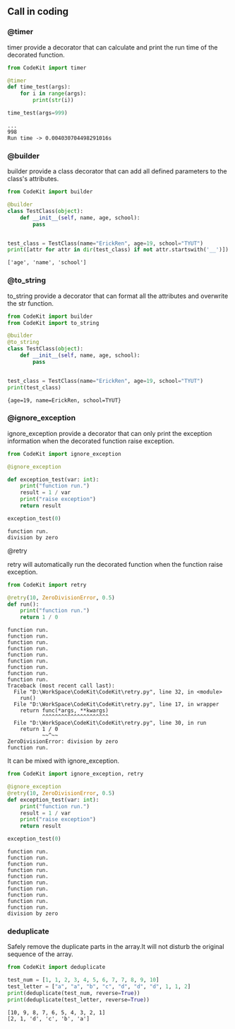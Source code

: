 ## Call in coding

### @timer

timer provide a decorator that can calculate and print the run time of the decorated function.

```python
from CodeKit import timer

@timer
def time_test(args):
    for i in range(args):
        print(str(i))

time_test(args=999)
```


```
...
998
Run time -> 0.004030704498291016s
```

### @builder

builder provide a class decorator that can add all defined parameters to the class's attributes.

```python
from CodeKit import builder

@builder
class TestClass(object):
    def __init__(self, name, age, school):
        pass


test_class = TestClass(name="ErickRen", age=19, school="TYUT")
print([attr for attr in dir(test_class) if not attr.startswith('__')])
```

```
['age', 'name', 'school']
```

### @to_string

to_string provide a decorator that can format all the attributes and overwrite the str function. 

```python
from CodeKit import builder
from CodeKit import to_string

@builder
@to_string
class TestClass(object):
    def __init__(self, name, age, school):
        pass


test_class = TestClass(name="ErickRen", age=19, school="TYUT")
print(test_class)
```

```
{age=19, name=ErickRen, school=TYUT}
```

### @ignore_exception

ignore_exception provide a decorator that can only print the exception information when the decorated function raise exception.

```python
from CodeKit import ignore_exception

@ignore_exception

def exception_test(var: int):
    print("function run.")
    result = 1 / var
    print("raise exception")
    return result

exception_test(0)
```

```
function run.
division by zero
```

@retry

retry will automatically run the decorated function when the function raise exception.

```python
from CodeKit import retry

@retry(10, ZeroDivisionError, 0.5)
def run():
    print("function run.")
    return 1 / 0
```

```
function run.
function run.
function run.
function run.
function run.
function run.
function run.
function run.
function run.
Traceback (most recent call last):
  File "D:\WorkSpace\CodeKit\CodeKit\retry.py", line 32, in <module>
    run()
  File "D:\WorkSpace\CodeKit\CodeKit\retry.py", line 17, in wrapper
    return func(*args, **kwargs)
           ^^^^^^^^^^^^^^^^^^^^^
  File "D:\WorkSpace\CodeKit\CodeKit\retry.py", line 30, in run
    return 1 / 0
           ~~^~~
ZeroDivisionError: division by zero
function run.
```

It can be mixed with ignore_exception.

```python
from CodeKit import ignore_exception, retry

@ignore_exception
@retry(10, ZeroDivisionError, 0.5)
def exception_test(var: int):
    print("function run.")
    result = 1 / var
    print("raise exception")
    return result

exception_test(0)
```

```
function run.
function run.
function run.
function run.
function run.
function run.
function run.
function run.
function run.
function run.
division by zero
```


### deduplicate

Safely remove the duplicate parts in the array.It will not disturb the original sequence of the array.

```python
from CodeKit import deduplicate

test_num = [1, 1, 2, 3, 4, 5, 6, 7, 7, 8, 9, 10]
test_letter = ["a", "a", "b", "c", "d", "d", "d", 1, 1, 2]
print(deduplicate(test_num, reverse=True))
print(deduplicate(test_letter, reverse=True))
```

```
[10, 9, 8, 7, 6, 5, 4, 3, 2, 1]
[2, 1, 'd', 'c', 'b', 'a']
```